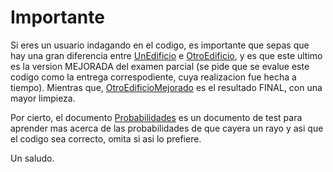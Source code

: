 # Importante

Si eres un usuario indagando en el codigo, es importante que sepas que hay una gran diferencia entre [UnEdificio](/entregas/roseteEirik/retos/ExamenParcial/UnEdificio.java) e [OtroEdificio](/entregas/roseteEirik/retos/ExamenParcial/OtroEdificio.java), y es que este ultimo es la version MEJORADA del examen parcial (se pide que se evalue este codigo como la entrega correspodiente, cuya realizacion fue hecha a tiempo). Mientras que, [OtroEdificioMejorado](/entregas/roseteEirik/retos/ExamenParcial/OtroEdificioMejorado.java) es el resultado FINAL, con una mayor limpieza.

Por cierto, el documento [Probabilidades](/entregas/roseteEirik/retos/ExamenParcial/Probabilidades.java) es un documento de test para aprender mas acerca de las probabilidades de que cayera un rayo y asi que el codigo sea correcto, omita si asi lo prefiere.

Un saludo.